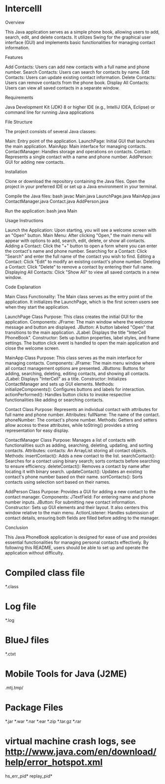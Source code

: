 # Intercelll

Overview

This Java application serves as a simple phone book, allowing users to add, search, edit, and delete contacts. It utilizes Swing for the graphical user interface (GUI) and implements basic functionalities for managing contact information.

Features

Add Contacts: Users can add new contacts with a full name and phone number.
Search Contacts: Users can search for contacts by name.
Edit Contacts: Users can update existing contact information.
Delete Contacts: Users can remove contacts from the phone book.
Display All Contacts: Users can view all saved contacts in a separate window.

Requirements

Java Development Kit (JDK) 8 or higher
IDE (e.g., IntelliJ IDEA, Eclipse) or command line for running Java applications

File Structure

The project consists of several Java classes:

Main: Entry point of the application.
LaunchPage: Initial GUI that launches the main application.
MainApp: Main interface for managing contacts.
ContactManager: Handles storage and operations on contacts.
Contact: Represents a single contact with a name and phone number.
AddPerson: GUI for adding new contacts.

Installation

Clone or download the repository containing the Java files.
Open the project in your preferred IDE or set up a Java environment in your terminal.

Compile the Java files:
bash
javac Main.java LaunchPage.java MainApp.java ContactManager.java Contact.java AddPerson.java

Run the application:
bash
java Main

Usage Instructions

Launch the Application: Upon starting, you will see a welcome screen with an "Open" button.
Main Menu: After clicking "Open," the main menu will appear with options to add, search, edit, delete, or show all contacts.
Adding a Contact: Click the "+" button to open a form where you can enter the contact's name and phone number.
Searching for a Contact: Click "Search" and enter the full name of the contact you wish to find.
Editing a Contact: Click "Edit" to modify an existing contact's phone number.
Deleting a Contact: Click "Delete" to remove a contact by entering their full name.
Displaying All Contacts: Click "Show All" to view all saved contacts in a new window.

Code Explanation

Main Class
Functionality: The Main class serves as the entry point of the application. It initializes the LaunchPage, which is the first screen users see when they start the application.

LaunchPage Class
Purpose: This class creates the initial GUI for the application.
Components:
JFrame: The main window where the welcome message and button are displayed.
JButton: A button labeled "Open" that transitions to the main application.
JLabel: Displays the title "InterCell PhoneBook".
Constructor: Sets up button properties, label styles, and frame settings. The button click event is handled to open the main application and close the welcome screen.

MainApp Class
Purpose: This class serves as the main interface for managing contacts.
Components:
JFrame: The main menu window where all contact management options are presented.
JButtons: Buttons for adding, searching, deleting, editing contacts, and showing all contacts.
JLabel: Displays "InterCell" as a title.
Constructor: Initializes ContactManager and sets up GUI elements.
Methods:
initializeComponents(): Configures buttons and labels for interaction.
actionPerformed(): Handles button clicks to invoke respective functionalities like adding or searching contacts.

Contact Class
Purpose: Represents an individual contact with attributes for full name and phone number.
Attributes:
fullName: The name of the contact.
phoneNumber: The contact's phone number.
Methods:
Getters and setters allow access to these attributes, while toString() provides a string representation for easy display.

ContactManager Class
Purpose: Manages a list of contacts with functionalities such as adding, searching, deleting, updating, and sorting contacts.
Attributes:
contacts: An ArrayList storing all contact objects.
Methods:
insertContact(): Adds a new contact to the list.
searchContact(): Searches for a contact using binary search; sorts contacts before searching to ensure efficiency.
deleteContact(): Removes a contact by name after locating it with binary search.
updateContact(): Updates an existing contact's phone number based on their name.
sortContacts(): Sorts contacts using selection sort based on their names.

AddPerson Class
Purpose: Provides a GUI for adding a new contact to the contact manager.
Components:
JTextField: For entering name and phone number inputs.
JButton: For submitting new contact information.
Constructor: Sets up GUI elements and their layout. It also centers this window relative to the main menu.
ActionListener: Handles submission of contact details, ensuring both fields are filled before adding to the manager.

Conclusion

This Java PhoneBook application is designed for ease of use and provides essential functionalities for managing personal contacts effectively. By following this README, users should be able to set up and operate the application without difficulty.



# Compiled class file
*.class

# Log file
*.log

# BlueJ files
*.ctxt

# Mobile Tools for Java (J2ME)
.mtj.tmp/

# Package Files #
*.jar
*.war
*.nar
*.ear
*.zip
*.tar.gz
*.rar

# virtual machine crash logs, see http://www.java.com/en/download/help/error_hotspot.xml
hs_err_pid*
replay_pid*

